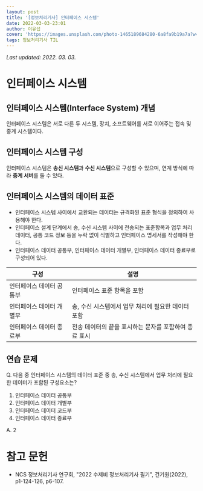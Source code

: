 ```yaml
---
layout: post
title: '[정보처리기사] 인터페이스 시스템'
date: 2022-03-03-23:01
author: 이유섭
cover: 'https://images.unsplash.com/photo-1465189684280-6a8fa9b19a7a?w=1600&q=900'
tags: 정보처리기사 TIL
---
```




_Last updated: 2022. 03. 03._



# 인터페이스 시스템

## 인터페이스 시스템(Interface System) 개념

인터페이스 시스템은 서로 다른 두 시스템, 장치, 소프트웨어를 서로 이어주는 접속 및 중계 시스템이다.



## 인터페이스 시스템 구성

인터페이스 시스템은 **송신 시스템**과 **수신 시스템**으로 구성할 수 있으며, 연계 방식에 따라 **중계 서버**를 둘 수 있다.



## 인터페이스 시스템의 데이터 표준

- 인터페이스 시스템 사이에서 교환되는 데이터는 규격화된 표준 형식을 정의하여 사용해야 한다.
- 인터페이스 설계 단계에서 송, 수신 시스템 사이에 전송되는 표준항목과 업무 처리 데이터, 공통 코드 정보 등을 누락 없이 식별하고 인터페이스 명세서를 작성해야 한다.
- 인터페이스 데이터 공통부, 인터페이스 데이터 개별부, 인터페이스 데이터 종료부로 구성되어 있다.

| 구성                     | 설명                                                  |
| ------------------------ | ----------------------------------------------------- |
| 인터페이스 데이터 공통부 | 인터페이스 표준 항목을 포함                           |
| 인터페이스 데이터 개별부 | 송, 수신 시스템에서 업무 처리에 필요한 데이터 포함    |
| 인터페이스 데이터 종료부 | 전송 데이터의 끝을 표시하는 문자를 포함하여 종료 표시 |



## 연습 문제

Q. 다음 중 인터페이스 시스템의 데이터 표준 중 송, 수신 시스템에서 업무 처리에 필요한 데이터가 포함된 구성요소는?

1. 인터페이스 데이터 공통부
2. 인터페이스 데이터 개별부
3. 인터페이스 데이터 코드부
4. 인터페이스 데이터 종료부



A. 2





# 참고 문헌

- NCS 정보처리기사 연구회, "2022 수제비 정보처리기사 필기", 건기원(2022), p1-124-126, p6-107.
